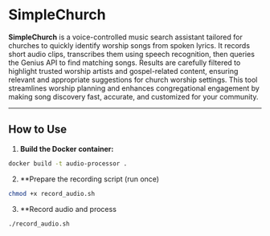 # SimpleChurch

**SimpleChurch** is a voice-controlled music search assistant tailored for churches to quickly identify worship songs from spoken lyrics. It records short audio clips, transcribes them using speech recognition, then queries the Genius API to find matching songs. Results are carefully filtered to highlight trusted worship artists and gospel-related content, ensuring relevant and appropriate suggestions for church worship settings. This tool streamlines worship planning and enhances congregational engagement by making song discovery fast, accurate, and customized for your community.

---

## How to Use

1. **Build the Docker container:**

```bash
docker build -t audio-processor .
```

2. **Prepare the recording script (run once)
```bash
chmod +x record_audio.sh
```

3. **Record audio and process
```bash
./record_audio.sh
```

